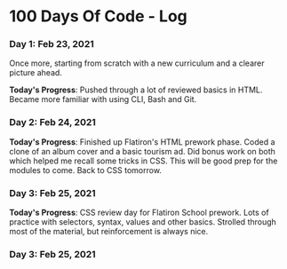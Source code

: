 # 100 Days Of Code - Log

### Day 1: Feb 23, 2021 

Once more, starting from scratch with a new curriculum and a clearer picture ahead.

**Today's Progress**: Pushed through a lot of reviewed basics in HTML. Became more familiar with using CLI, Bash and Git. 


### Day 2: Feb 24, 2021

**Today's Progress**: Finished up Flatiron's HTML prework phase. Coded a clone of an album cover and a basic tourism ad. Did bonus work on both which helped me recall some tricks in CSS. This will be good prep for the modules to come. Back to CSS tomorrow.


### Day 3: Feb 25, 2021

**Today's Progress**: CSS review day for Flatiron School prework. Lots of practice with selectors, syntax, values and other basics. Strolled through most of the material, but reinforcement is always nice. 


### Day 3: Feb 25, 2021
